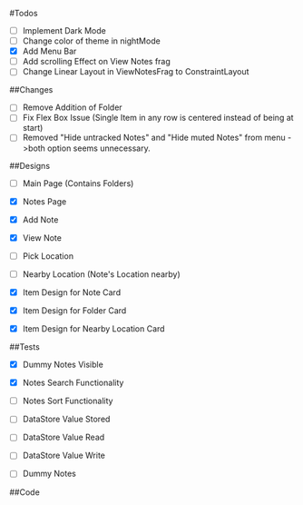 #Todos

- [ ] Implement Dark Mode
- [ ] Change color of theme in nightMode
- [X] Add Menu Bar
- [ ] Add scrolling Effect on View Notes frag 
- [ ] Change Linear Layout in ViewNotesFrag to ConstraintLayout

##Changes
- [ ] Remove Addition of Folder 
- [ ] Fix Flex Box Issue (Single Item in any row is centered instead of being at start)
- [ ] Removed "Hide untracked Notes" and "Hide muted Notes" from menu ->both option seems unnecessary.

##Designs
- [ ] Main Page (Contains Folders) 
- [X] Notes Page
- [X] Add Note
- [X] View Note
- [ ] Pick Location
- [ ] Nearby Location (Note's Location nearby)
- [X] Item Design for Note Card
- [X] Item Design for Folder Card
- [X] Item Design for Nearby Location Card


##Tests
- [X] Dummy Notes Visible
- [X] Notes Search Functionality 
- [ ] Notes Sort Functionality 
- [ ] DataStore Value Stored
- [ ] DataStore Value Read
- [ ] DataStore Value Write
- [ ] Dummy Notes


##Code